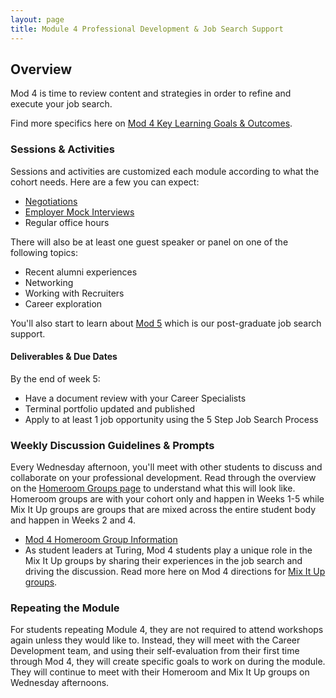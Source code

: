 ```yaml
---
layout: page
title: Module 4 Professional Development & Job Search Support
---
```


## Overview
Mod 4 is time to review content and strategies in order to refine and execute your job search. 

Find more specifics here on [Mod 4 Key Learning Goals & Outcomes](/module_four/mod4_learning_goals).

### Sessions & Activities
Sessions and activities are customized each module according to what the cohort needs. Here are a few you can expect:

* [Negotiations](/module_four/negotiations)
* [Employer Mock Interviews](/module_four/mod4_mock_interviews)
* Regular office hours

There will also be at least one guest speaker or panel on one of the following topics:
* Recent alumni experiences
* Networking
* Working with Recruiters
* Career exploration

You'll also start to learn about [Mod 5](/module-5/index) which is our post-graduate job search support. 

#### Deliverables & Due Dates
By the end of week 5:

* Have a document review with your Career Specialists
* Terminal portfolio updated and published
* Apply to at least 1 job opportunity using the 5 Step Job Search Process

### Weekly Discussion Guidelines & Prompts
Every Wednesday afternoon, you'll meet with other students to discuss and collaborate on your professional development. Read through the overview on the [Homeroom Groups page](/student_discussion_groups/index) to understand what this will look like. Homeroom groups are with your cohort only and happen in Weeks 1-5 while Mix It Up groups are groups that are mixed across the entire student body and happen in Weeks 2 and 4.

* [Mod 4 Homeroom Group Information](/student_discussion_groups/mod4_homeroom_discussion_prompts)
* As student leaders at Turing, Mod 4 students play a unique role in the Mix It Up groups by sharing their experiences in the job search and driving the discussion. Read more here on Mod 4 directions for [Mix It Up groups](/mixed_groups/mixed_mod4_directions).

### Repeating the Module
For students repeating Module 4, they are not required to attend workshops again unless they would like to. Instead, they will meet with the Career Development team, and using their self-evaluation from their first time through Mod 4, they will create specific goals to work on during the module. They will continue to meet with their Homeroom and Mix It Up groups on Wednesday afternoons. 
